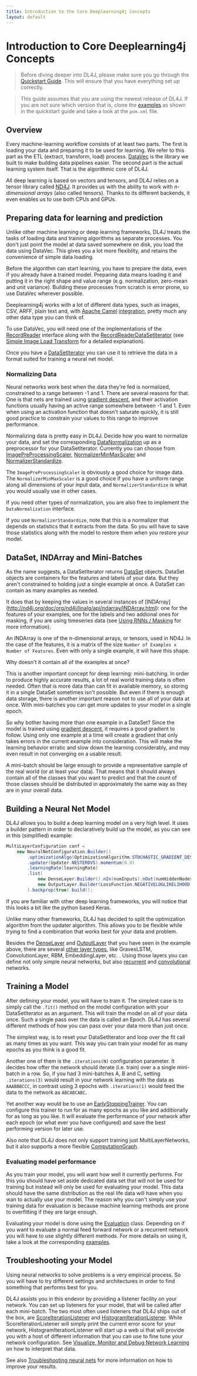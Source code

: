 ```yaml
---
title: Introduction to the Core Deeplearning4j Concepts
layout: default
---
```


# Introduction to Core Deeplearning4j Concepts

> Before diving deeper into DL4J, please make sure you go through the 
> [Quickstart Guide](http://deeplearning4j.org/quickstart). This will ensure 
> that you have everything set up correctly.

> This guide assumes that you are using the newest release of DL4J. If you are
> not sure which version that is, clone the [examples](https://github.com/deeplearning4j/dl4j-examples)
> as shown in the quickstart guide and take a look at the `pom.xml` file.


## Overview

Every machine-learning workflow consists of at least two parts. The first is loading your data and preparing it to be used for learning. We refer to this part as the ETL (extract, transform, load) process. [DataVec](http://deeplearning4j.org/simple-image-load-transform) is the library we built to make building data pipelines easier. The second part is the actual learning system itself. That is the algorithmic core of DL4J. 

All deep learning is based on vectors and tensors, and DL4J relies on a tensor library called [ND4J](http://nd4j.org/). It provides us with the ability to work with *n-dimensional arrays* (also called tensors). Thanks to its different backends, it even enables us to use both CPUs and GPUs.  

## Preparing data for learning and prediction

Unlike other machine learning or deep learning frameworks, DL4J treats the tasks of loading data and training algorithms as separate processes. You don't just point the model at data saved somewhere on disk, you load the data using DataVec. This gives you a lot more flexiblity, and retains the convenience of simple data loading. 

Before the algorithm can start learning, you have to prepare the data, even if you already have a trained model. Preparing data means loading it and putting it in the right shape and value range (e.g. normalization, zero-mean and unit variance). Building these processes from scratch is error prone, so use DataVec wherever possible.

Deeplearning4j works with a lot of different data types, such as images, CSV, ARFF, plain text and, with [Apache Camel](https://camel.apache.org/) [integration](https://github.com/deeplearning4j/DataVec/tree/master/datavec-camel), pretty much any other data type you can think of.

To use DataVec, you will need one of the implementations of the [RecordReader](http://deeplearning4j.org/datavecdoc/org/datavec/api/records/reader/RecordReader.html) interface along with the [RecordReaderDataSetIterator](http://deeplearning4j.org/doc/org/deeplearning4j/datasets/datavec/RecordReaderDataSetIterator.html) (see [Simple Image Load Transform](http://deeplearning4j.org/simple-image-load-transform) for a detailed explanation).

Once you have a [DataSetIterator](http://deeplearning4j.org/doc/org/deeplearning4j/datasets/iterator/DataSetIterator.html)
you can use it to retrieve the data in a format suited for training a neural net model.

### Normalizing Data

Neural networks work best when the data they're fed is normalized, constrained to a range between -1 and 1. There are several reasons for that. One is that nets are trained using [gradient descent](https://en.wikipedia.org/wiki/Gradient_descent), and their activation functions usually having an active range somewhere between -1 and 1. Even when using an activation function that doesn't saturate quickly, it is still good practice to constrain your values to this range to improve performance.

Normalizing data is pretty easy in DL4J. Decide how you want to normalize your data, and set the corresponding [DataNormalization](http://nd4j.org/doc/org/nd4j/linalg/dataset/api/preprocessor/DataNormalization.html) up as a preprocessor for your DataSetIterator. Currently you can choose from [ImagePreProcessingScaler](http://nd4j.org/doc/org/nd4j/linalg/dataset/api/preprocessor/ImagePreProcessingScaler.html), [NormalizerMinMaxScaler](http://nd4j.org/doc/org/nd4j/linalg/dataset/api/preprocessor/NormalizerMinMaxScaler.html) and [NormalizerStandardize](http://nd4j.org/doc/org/nd4j/linalg/dataset/api/preprocessor/NormalizerStandardize.html). 

The `ImagePreProcessingScaler` is obviously a good choice for image data. The `NormalizerMinMaxScaler` is a good choice if you have a uniform range along all dimensions of your input data, and `NormalizerStandardize` is what you would usually use in other cases.

If you need other types of normalization, you are also free to implement the `DataNormalization` interface.

If you use `NormalizerStandardize`, note that this is a normalizer that depends on statistics that it extracts from the data. So you will have to save those statistics along with the model to restore them when you restore your model.

## DataSet, INDArray and Mini-Batches

As the name suggests, a DataSetIterator returns [DataSet](http://nd4j.org/doc/org/nd4j/linalg/dataset/DataSet.html) objects. DataSet objects are containers for the features and labels of your data. But they aren't constrained to holding just a single example at once. A DataSet can contain as many examples as needed.

It does that by keeping the values in several instances of [INDArray] (http://nd4j.org/doc/org/nd4j/linalg/api/ndarray/INDArray.html): one for the features of your examples, one for the labels and two addional ones for masking, if you are using timeseries data (see [Using RNNs / Masking](http://deeplearning4j.org/usingrnns#masking) for more information). 

An INDArray is one of the n-dimensional arrays, or tensors, used in ND4J. In the case of the features, it is a matrix of the size `Number of Examples x Number of Features`. Even with only a single example, it will have this shape.

Why doesn't it contain all of the examples at once? 

This is another important concept for deep learning: mini-batching. In order to produce highly accurate results, a lot of real world training data is often needed. Often that is more data than can fit in available memory, so storing it in a single DataSet sometimes isn't possible. But even if there is enough data storage, there is another important reason not to use all of your data at once. With mini-batches you can get more updates to your model in a
single epoch.

So why bother having more than one example in a DataSet? Since the model is trained using [gradient descent](https://en.wikipedia.org/wiki/Gradient_descent), it requires a good gradient to follow. Using only one example at
a time will create a gradient that only takes errors in the current example into consideration. This will make the learning behavior erratic and slow down the learning considerably, and may even result in not converging on a usable result.

A mini-batch should be large enough to provide a representative sample of the real world (or at least your data). That means that it should always contain all of the classes that you want to predict and that the count of those classes should be distributed in approximately the same way as they are in your overall data.

## Building a Neural Net Model

DL4J allows you to build a deep learning model on a very high level. It uses a
builder pattern in order to declaratively build up the model, as you can see in
this (simplified) example:

~~~ java
MultiLayerConfiguration conf = 
	new NeuralNetConfiguration.Builder()
		.optimizationAlgo(OptimizationAlgorithm.STOCHASTIC_GRADIENT_DESCENT)
		.updater(Updater.NESTEROVS).momentum(0.9)
		.learningRate(learningRate)
		.list(
			new DenseLayer.Builder().nIn(numInputs).nOut(numHiddenNodes).activation("relu").build(),
			new OutputLayer.Builder(LossFunction.NEGATIVELOGLIKELIHOOD).activation("softmax").nIn(numHiddenNodes).nOut(numOutputs).build()
		).backprop(true).build();
~~~

If you are familiar with other deep learning frameworks, you will notice that
this looks a bit like the python based Keras.

Unlike many other frameworks, DL4J has decided to split the optimization
algorithm from the updater algorithm. This allows you to be flexible while 
trying to find a combination that works best for your data and problem.

Besides the [DenseLayer](http://deeplearning4j.org/doc/org/deeplearning4j/nn/conf/layers/DenseLayer.html)
and [OutputLayer](http://deeplearning4j.org/doc/org/deeplearning4j/nn/conf/layers/OutputLayer.html)
that you have seen in the example above, there are several [other layer types](http://deeplearning4j.org/doc/org/deeplearning4j/nn/conf/layers/package-summary.html),
like GravesLSTM, ConvolutionLayer, RBM, EmbeddingLayer, etc. . Using those 
layers you can define not only simple neural networks, but also [recurrent](http://deeplearning4j.org/usingrnns) 
and [convolutional](http://deeplearning4j.org/convolutionalnets) networks. 


## Training a Model

After defining your model, you will have to train it. The simplest case is to
simply call the `.fit()` method on the model configuration with your
DataSetIterator as an argument. This will train the model on all of your data
once. Such a single pass over the data is called an Epoch. DL4J has several
different methods of how you can pass over your data more than just once.

The simplest way, is to reset your DataSetIterator and loop over the fit call
as many times as you want. This way you can train your model for as many epochs
as you think is a good fit.

Another one of them is the `.iterations(N)` configuration parameter. It decides
how ofter the network should iterate (i.e. train) over a a single mini-batch in
a row. So, if you had 3 mini-batches A, B and C, setting `.iterations(3)` would
result in your network learning with the data as `AAABBBCCC`, in contrast using
3 epochs with `.iterations(1)` would feed the data to the network as `ABCABCABC`.

Yet another way would be to use an [EarlyStoppingTrainer](http://deeplearning4j.org/doc/org/deeplearning4j/earlystopping/trainer/EarlyStoppingTrainer.html). 
You can configure this trainer to run for as many epochs as you like and
additionally for as long as you like. It will evaluate the performance of your
network after each epoch (or what ever you have configured) and save the best
performing version for later use. 

Also note that DL4J does not only support training just MultiLayerNetworks, but
it also supports a more flexible [ComputationGraph](http://deeplearning4j.org/compgraph).

### Evaluating model performance

As you train your model, you will want how well it currently performs. For this
you should have set aside dedicated data set that will not be used for training
but instead will only be used for evaluating your model. This data should have
the same distribution as the real life data will have when you wan to actually
use your model. The reason why you can't simply use your training data for
evaluation is because machine learning methods are prone to overfitting if they
are large enough.

Evaluating your model is done using the [Evaluation](http://deeplearning4j.org/doc/org/deeplearning4j/eval/Evaluation.html)
class. Depending on if you want to evaluate a normal feed forward network or
a recurrent network you will have to use slightly different methods. For more
details on using it, take a look at the corresponding [examples](https://github.com/deeplearning4j/dl4j-examples).


## Troubleshooting your Model

Using neural networks to solve problems is a very empirical process. So you will
have to try different settings and architectures in order to find something that
performs best for you.

DL4J assists you in this endevor by providing a listener facility on your
network. You can set up listeners for your model, that will be called after each
mini-batch. The two most often used listeners that DL4J ships out of the box,
are [ScoreIterationListener](http://deeplearning4j.org/doc/org/deeplearning4j/optimize/listeners/ScoreIterationListener.html)
and [HistogramIterationListener](http://deeplearning4j.org/doc/org/deeplearning4j/ui/weights/HistogramIterationListener.html). While ScoreIterationListener will simply print
the current error score for your network, HistogramIterationListener will start
up a web ui that will provide you with a host of different information that you
can use to fine tune your network configuration. See [Visualize, Monitor and Debug Network Learning](http://deeplearning4j.org/visualization) 
on how to interpret that data.

See also [Troubleshooting neural nets](http://deeplearning4j.org/troubleshootingneuralnets) 
for more information on how to improve your results.
